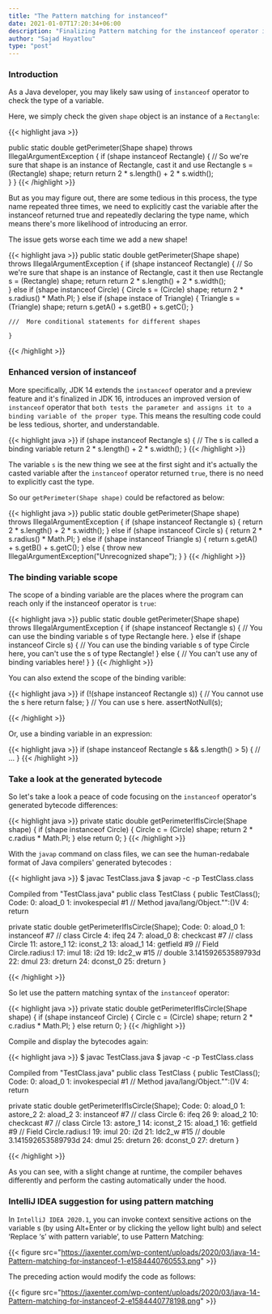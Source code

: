 ```yaml
---
title: "The Pattern matching for instanceof"
date: 2021-01-07T17:20:34+06:00
description: "Finalizing Pattern matching for the instanceof operator in JDK 16 "
author: "Sajad Hayatlou"
type: "post"
---
```



### Introduction

As a Java developer, you may likely saw using of `instanceof` operator to check the type of a variable.

Here, we simply check the given `shape` object is an instance of a `Rectangle`:

{{< highlight java >}}

 public static double getPerimeter(Shape shape) throws IllegalArgumentException {
    if (shape instanceof Rectangle) {
        // So we're sure that shape is an instance of Rectangle, cast it and use
        Rectangle s = (Rectangle) shape;
        return return 2 * s.length() + 2 * s.width();	
       }
    }
{{< /highlight >}}

But as you may figure out, there are some tedious in this process, the type name repeated three times, we need to explicitly cast the variable after the instanceof returned true and repeatedly declaring the type name, which means there's more likelihood of introducing an error.

The issue gets worse each time we add a new shape!

{{< highlight java >}}
 public static double getPerimeter(Shape shape) throws IllegalArgumentException {
        if (shape instanceof Rectangle) {
	    // So we're sure that shape is an instance of Rectangle, cast it then use
         Rectangle s = (Rectangle) shape;
         return return 2 * s.length() + 2 * s.width();	
        } else if (shape instanceof Circle) {
          Circle s = (Circle) shape;
          return 2 * s.radius() * Math.PI;
        } else if (shape instace of Triangle) {
          Triangle s = (Triangle) shape;
          return s.getA() + s.getB() + s.getC();
        }

	///  More conditional statements for different shapes

    }
{{< /highlight >}}

### Enhanced version of instanceof

More specifically, JDK 14 extends the `instanceof` operator and a preview feature and it's finalized in JDK 16, introduces an improved version of `instanceof` operator that `both tests the parameter and assigns it to a binding variable of the proper type`. This means the resulting code could be less tedious, shorter, and understandable.

{{< highlight java >}}
 if (shape instanceof Rectangle s) {
      // The s is called a binding variable
     return 2 * s.length() + 2 * s.width();
 }
{{< /highlight >}}

The variable `s` is the new thing we see at the first sight and it's actually the casted variable after the `instanceof` operator returned `true`, there is no need to explicitly cast the type.

So our `getPerimeter(Shape shape)` could be refactored as below:

{{< highlight java >}}
 public static double getPerimeter(Shape shape) throws IllegalArgumentException {
     if (shape instanceof Rectangle s) {
         return 2 * s.length() + 2 * s.width();
     } else if (shape instanceof Circle s) {
         return 2 * s.radius() * Math.PI;
     } else if (shape instanceof Triangle s) {
         return s.getA() + s.getB() + s.getC();
     } 
     else {
         throw new IllegalArgumentException("Unrecognized shape");
     }
 }
{{< /highlight >}}

### The binding variable scope

The scope of a binding variable are the places where the program can reach only if the instanceof operator is `true`:

{{< highlight java >}}
 public static double getPerimeter(Shape shape) throws IllegalArgumentException {
     if (shape instanceof Rectangle s) {
         // You can use the binding variable s of type Rectangle here.
     } else if (shape instanceof Circle s) {
         // You can use the binding variable s of type Circle here, you can't use the s of type Rectangle!
     } else {
         // You can't use any of binding variables here!
     }
 }
{{< /highlight >}}


You can also extend the scope of the binding varible:

{{< highlight java >}}
if (!(shape instanceof Rectangle s)) {
    // You cannot use the s here
    return false;
  }
   // You can use s here.
   assertNotNull(s);

{{< /highlight >}}

Or, use a binding variable in an expression:

{{< highlight java >}}
if (shape instanceof Rectangle s && s.length() > 5) {
    // ...
}
{{< /highlight >}}



### Take a look at the generated bytecode

So let's take a look a peace of code focusing on the `instanceof` operator's generated bytecode differences:

{{< highlight java >}}
    private static double getPerimeterIfIsCircle(Shape shape) {
        if (shape instanceof Circle) {
            Circle c = (Circle) shape;
            return 2 * c.radius * Math.PI;
        } else return 0;
    }
{{< /highlight >}}

With the `javap` command on class files, we can see the human-redabale format of Java compilers' generated bytecodes :

{{< highlight java >}}
$ javac TestClass.java
$ javap -c -p TestClass.class

Compiled from "TestClass.java"
public class TestClass {
  public TestClass();
    Code:
       0: aload_0
       1: invokespecial #1                  // Method java/lang/Object."<init>":()V
       4: return

  private static double getPerimeterIfIsCircle(Shape);
    Code:
       0: aload_0
       1: instanceof    #7                  // class Circle
       4: ifeq          24
       7: aload_0
       8: checkcast     #7                  // class Circle
      11: astore_1
      12: iconst_2
      13: aload_1
      14: getfield      #9                  // Field Circle.radius:I
      17: imul
      18: i2d
      19: ldc2_w        #15                 // double 3.141592653589793d
      22: dmul
      23: dreturn
      24: dconst_0
      25: dreturn
}

{{< /highlight >}}


So let use the pattern matching syntax of the `instanceof` operator:


{{< highlight java >}}
    private static double getPerimeterIfIsCircle(Shape shape) {
        if (shape instanceof Circle) {
            Circle c = (Circle) shape;
            return 2 * c.radius * Math.PI;
        } else return 0;
    }
{{< /highlight >}}

Compile and display the bytecodes again:

{{< highlight java >}}
$ javac TestClass.java
$ javap -c -p TestClass.class

Compiled from "TestClass.java"
public class TestClass {
  public TestClass();
    Code:
       0: aload_0
       1: invokespecial #1                  // Method java/lang/Object."<init>":()V
       4: return

  private static double getPerimeterIfIsCircle(Shape);
    Code:
       0: aload_0
       1: astore_2
       2: aload_2
       3: instanceof    #7                  // class Circle
       6: ifeq          26
       9: aload_2
      10: checkcast     #7                  // class Circle
      13: astore_1
      14: iconst_2
      15: aload_1
      16: getfield      #9                  // Field Circle.radius:I
      19: imul
      20: i2d
      21: ldc2_w        #15                 // double 3.141592653589793d
      24: dmul
      25: dreturn
      26: dconst_0
      27: dreturn
}

{{< /highlight >}}

As you can see, with a slight change at runtime, the compiler behaves differently and perform the casting automatically under the hood. 



### IntelliJ IDEA suggestion for using pattern matching

In `IntelliJ IDEA 2020.1`, you can invoke context sensitive actions on the variable s (by using Alt+Enter or by clicking the yellow light bulb) and select ‘Replace ‘s’ with pattern variable’, to use Pattern Matching:

{{< figure src="https://jaxenter.com/wp-content/uploads/2020/03/java-14-Pattern-matching-for-instanceof-1-e1584440760553.png" >}}

 The preceding action would modify the code as follows:

{{< figure src="https://jaxenter.com/wp-content/uploads/2020/03/java-14-Pattern-matching-for-instanceof-2-e1584440778198.png" >}}


